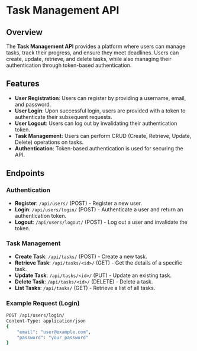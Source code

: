 # Task Management API

## Overview
The **Task Management API** provides a platform where users can manage tasks, track their progress, and ensure they meet deadlines. Users can create, update, retrieve, and delete tasks, while also managing their authentication through token-based authentication. 

## Features
- **User Registration**: Users can register by providing a username, email, and password.
- **User Login**: Upon successful login, users are provided with a token to authenticate their subsequent requests.
- **User Logout**: Users can log out by invalidating their authentication token.
- **Task Management**: Users can perform CRUD (Create, Retrieve, Update, Delete) operations on tasks.
- **Authentication**: Token-based authentication is used for securing the API.

## Endpoints

### Authentication
- **Register**: `/api/users/` (POST) - Register a new user.
- **Login**: `/api/users/login/` (POST) - Authenticate a user and return an authentication token.
- **Logout**: `/api/users/logout/` (POST) - Log out a user and invalidate the token.

### Task Management
- **Create Task**: `/api/tasks/` (POST) - Create a new task.
- **Retrieve Task**: `/api/tasks/<id>/` (GET) - Get the details of a specific task.
- **Update Task**: `/api/tasks/<id>/` (PUT) - Update an existing task.
- **Delete Task**: `/api/tasks/<id>/` (DELETE) - Delete a task.
- **List Tasks**: `/api/tasks/` (GET) - Retrieve a list of all tasks.

### Example Request (Login)
```bash
POST /api/users/login/
Content-Type: application/json
{
    "email": "user@example.com",
    "password": "your_password"
}
